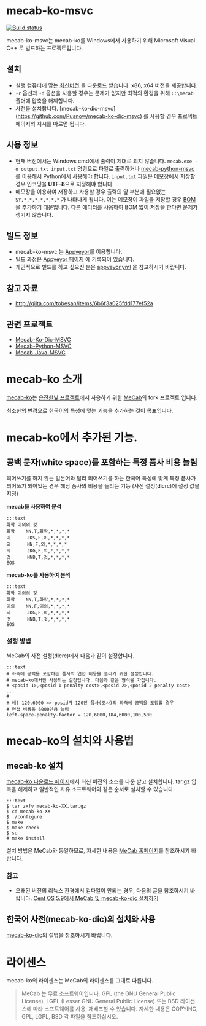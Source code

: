 # mecab-ko-msvc

[![Build status](https://ci.appveyor.com/api/projects/status/rejdl9runoofxg2x/branch/master?svg=true)](https://ci.appveyor.com/project/Pusnow/mecab-ko-msvc/branch/master)

mecab-ko-msvc는 mecab-ko를 Windows에서 사용하기 위해 Microsoft Visual C++ 로 빌드하는 프로젝트입니다.

## 설치

* 실행 컴퓨터에 맞는 [최신버전](https://github.com/Pusnow/mecab-ko-msvc/releases/latest) 을 다운로드 받습니다. x86, x64 버전을 제공합니다.
* `-r` 옵션과 `-d` 옵션을 사용할 경우는 문제가 없지만 최적의 환경을 위해 `C:\mecab` 폴더에 압축을 해제합니다.
* 사전을 설치합니다. [mecab-ko-dic-msvc] (https://github.com/Pusnow/mecab-ko-dic-msvc) 를 사용할 경우 프로젝트 페이지의 지시를 따르면 됩니다.

## 사용 정보

* 현재 버전에서는 Windows cmd에서 출력이 제대로 되지 않습니다. `mecab.exe -o output.txt input.txt` 명령으로 파일로 출력하거나 [mecab-python-msvc](https://github.com/Pusnow/mecab-python-msvc) 를 이용해서 Python에서 사용해야 합니다. `input.txt` 파일은 메모장에서 저장할 경우 인코딩을 **UTF-8**으로 지정해야 합니다.
* 메모장을 이용하여 저장하고 사용할 경우 출력의 앞 부분에 필요없는 `SY,*,*,*,*,*,*,*` 가 나타나게 됩니다. 이는 메모장이 파일을 저장할 경우 [BOM](https://ko.wikipedia.org/wiki/바이트_순서_표식)을 추가하기 때문입니다. 다른 에디터를 사용하여 BOM 없이 저장을 한다면 문제가 생기지 않습니다.


## 빌드 정보

* mecab-ko-msvc 는 [Appveyor](https://www.appveyor.com)를 이용합니다.
* 빌드 과정은 [Appveyor 페이지](https://ci.appveyor.com/project/Pusnow/mecab-ko-msvc) 에 기록되어 있습니다.
* 개인적으로 빌드를 하고 싶으신 분은 [appveyor.yml](https://github.com/Pusnow/mecab-ko-msvc/blob/master/appveyor.yml) 을 참고하시기 바랍니다.


## 참고 자료
* http://qiita.com/tobesan/items/6b6f3a025fdd177ef52a

## 관련 프로젝트

* [Mecab-Ko-Dic-MSVC](https://github.com/Pusnow/mecab-ko-dic-msvc)
* [Mecab-Python-MSVC](https://github.com/Pusnow/mecab-python-msvc)
* [Mecab-Java-MSVC](https://github.com/Pusnow/mecab-java-msvc)

# mecab-ko 소개

[mecab-ko](https://bitbucket.org/eunjeon/mecab-ko)는 [은전한닢 프로젝트](http://eunjeon.blogspot.kr/)에서 사용하기 위한 [MeCab](http://mecab.googlecode.com/svn/trunk/mecab/doc/index.html)의 fork 프로젝트 입니다.

최소한의 변경으로 한국어의 특성에 맞는 기능을 추가하는 것이 목표입니다.

# mecab-ko에서 추가된 기능.

## 공백 문자(white space)를 포함하는 특정 품사 비용 늘림

띄어쓰기를 하지 않는 일본어와 달리 띄어쓰기를 하는 한국어 특성에 맞게 특정 품사가 띄어쓰기 되어있는 경우 해당 품사의 비용을 늘리는 기능 (사전 설정(dicrc)에 설정 값을 지정)

__mecab을 사용하여 분석__

    :::text
    화학 이외의 것
    화학    NN,T,화학,*,*,*,*
    이      JKS,F,이,*,*,*,*
    외      NN,F,외,*,*,*,*
    의      JKG,F,의,*,*,*,*
    것      NNB,T,것,*,*,*,*
    EOS

__mecab-ko를 사용하여 분석__

    :::text
    화학 이외의 것
    화학    NN,T,화학,*,*,*,*
    이외    NN,F,이외,*,*,*,*
    의      JKG,F,의,*,*,*,*
    것      NNB,T,것,*,*,*,*
    EOS

### 설정 방법

MeCab의 사전 설정(dicrc)에서 다음과 같이 설정합니다.

    :::text
    # 좌측에 공백을 포함하는 품사의 연접 비용을 늘리기 위한 설정입니다.
    # mecab-ko에서만 사용되는 설정입니다. 다음과 같은 형식을 가집니다.
    # <posid 1>,<posid 1 penalty cost>,<posid 2>,<posid 2 penalty cost> ...
    # 
    # 예) 120,6000 => posid가 120인 품사(조사)의 좌측에 공백을 포함할 경우
    # 연접 비용을 6000만큼 늘림
    left-space-penalty-factor = 120,6000,184,6000,100,500

# mecab-ko의 설치와 사용법

## mecab-ko 설치

  [mecab-ko 다운로드 페이지](https://bitbucket.org/eunjeon/mecab-ko/downloads)에서 최신 버전의 소스를 다운 받고 설치합니다. tar.gz 압축을 해제하고 일반적인 자유 소프트웨어와 같은 순서로 설치할 수 있습니다.

    :::text
    $ tar zxfv mecab-ko-XX.tar.gz
    $ cd mecab-ko-XX
    $ ./configure 
    $ make
    $ make check
    $ su
    # make install

설치 방법은 MeCab와 동일하므로, 자세한 내용은 [MeCab 홈페이지](http://mecab.googlecode.com/svn/trunk/mecab/doc/index.html)를 참조하시기 바랍니다.

### 참고

  * 오래된 버전의 리눅스 환경에서 컴파일이 안되는 경우, 다음의 글을 참조하시기 바랍니다. [Cent OS 5.9에서 MeCab 및 mecab-ko-dic 설치하기](http://eunjeon.blogspot.kr/2013/02/cent-os-59-mecab-mecab-ko-dic.html)

## 한국어 사전(mecab-ko-dic)의 설치와 사용

  [mecab-ko-dic](https://bitbucket.org/eunjeon/mecab-ko-dic)의 설명을 참조하시기 바랍니다.

# 라이센스

mecab-ko의 라이센스는 MeCab의 라이센스를 그대로 따릅니다.

> MeCab 는 무료 소프트웨어입니다. GPL (the GNU General Public License), LGPL (Lesser GNU General Public License) 또는 BSD 라이선스에 따라 소프트웨어를 사용, 재배포할 수 있습니다. 자세한 내용은 COPYING, GPL, LGPL, BSD 각 파일을 참조하십시오.
